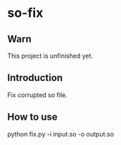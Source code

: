# so-fix

## Warn

This project is unfinished yet.

## Introduction
Fix corrupted so file.

## How to use

python fix.py -i input.so -o output.so
